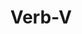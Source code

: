---
word: "true"

title: "Verb-V"

categories: ['']

tags: ['Verb']

arwords: 'فعل'

arexps: []

enwords: ['Verb-V']

enexps: []

arlexicons: 'ف'

enlexicons: 'V'

authors: ['Ruqayya Roshdy']

translators: ['']

citations: 'مقدمة في حوسبة اللغة العربية'

sources: 'مركز الملك عبدالله بن عبدالعزيز الدولي لخدمة اللغة العربية'

slug: ""
---